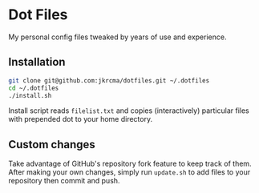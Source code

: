 # Dot Files
My personal config files tweaked by years of use and experience.

## Installation

```bash
git clone git@github.com:jkrcma/dotfiles.git ~/.dotfiles
cd ~/.dotfiles
./install.sh
```

Install script reads `filelist.txt` and copies (interactively) particular files with prepended dot to your home directory.

## Custom changes
Take advantage of GitHub's repository fork feature to keep track of them.
After making your own changes, simply run `update.sh` to add files to your repository then commit and push.

